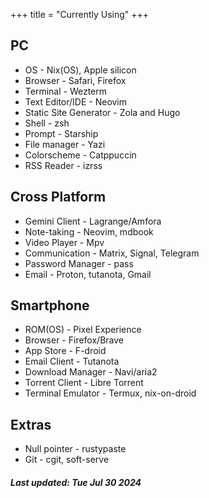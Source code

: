 +++
title = "Currently Using"
+++

## PC

* OS - Nix(OS), Apple silicon
* Browser - Safari, Firefox
* Terminal - Wezterm
* Text Editor/IDE - Neovim
* Static Site Generator - Zola and Hugo
* Shell - zsh
* Prompt - Starship
* File manager - Yazi
* Colorscheme - Catppuccin
* RSS Reader -  izrss

## Cross Platform

* Gemini Client - Lagrange/Amfora
* Note-taking - Neovim, mdbook
* Video Player - Mpv
* Communication - Matrix, Signal, Telegram
* Password Manager - pass
* Email - Proton, tutanota, Gmail

## Smartphone

* ROM(OS) - Pixel Experience
* Browser - Firefox/Brave
* App Store - F-droid
* Email Client - Tutanota
* Download Manager - Navi/aria2
* Torrent Client - Libre Torrent
* Terminal Emulator - Termux, nix-on-droid

## Extras

* Null pointer - rustypaste
* Git - cgit, soft-serve

##### ___Last updated: Tue Jul 30 2024___



